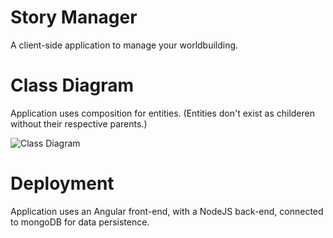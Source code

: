 # Story Manager
A client-side application to manage your worldbuilding.

# Class Diagram
Application uses composition for entities. (Entities don't exist as childeren without their respective parents.)

![Class Diagram](https://i.imgur.com/FpNFDpW.png)

# Deployment
Application uses an Angular front-end, with a NodeJS back-end, connected to mongoDB for data persistence.
